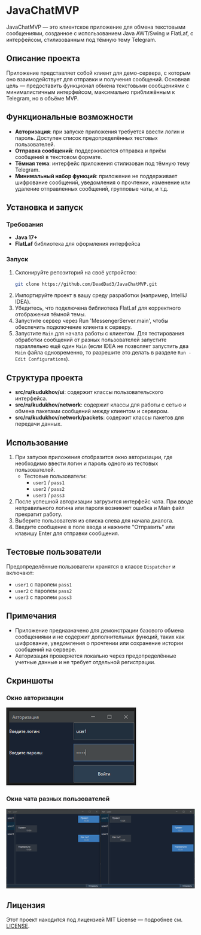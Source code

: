 # JavaChatMVP

JavaChatMVP — это клиентское приложение для обмена текстовыми сообщениями, созданное с использованием Java AWT/Swing и FlatLaf, с интерфейсом, стилизованным под тёмную тему Telegram.

## Описание проекта

Приложение представляет собой клиент для демо-сервера, с которым оно взаимодействует для отправки и получения сообщений. Основная цель — предоставить функционал обмена текстовыми сообщениями с минималистичным интерфейсом, максимально приближённым к Telegram, но в объёме MVP.

## Функциональные возможности

- **Авторизация**: при запуске приложения требуется ввести логин и пароль. Доступен список предопределённых тестовых пользователей.
- **Отправка сообщений**: поддерживается отправка и приём сообщений в текстовом формате.
- **Тёмная тема**: интерфейс приложения стилизован под тёмную тему Telegram.
- **Минимальный набор функций**: приложение не поддерживает шифрование сообщений, уведомления о прочтении, изменение или удаление отправленных сообщений, групповые чаты, и т.д.

## Установка и запуск

### Требования
- **Java 17+**
- **FlatLaf** библиотека для оформления интерфейса

### Запуск
1. Склонируйте репозиторий на своё устройство:
    ```bash
    git clone https://github.com/DeadDad3/JavaChatMVP.git
    ```
2. Импортируйте проект в вашу среду разработки (например, IntelliJ IDEA).
3. Убедитесь, что подключена библиотека FlatLaf для корректного отображения тёмной темы.
4. Запустите сервер  через Run 'MessengerServer.main', чтобы обеспечить подключение клиента к серверу.
5. Запустите `Main` для начала работы с клиентом. Для тестирования обработки сообщений от разных пользователей запустите параллельно ещё один `Main` (если IDEA не позволяет запустить два `Main` файла одновременно, то разрешите это делать в разделе `Run - Edit Configurations`).

## Структура проекта

- **src/ru/kudukhov/ui**: содержит классы пользовательского интерфейса.
- **src/ru/kudukhov/network**: содержит классы для работы с сетью и обмена пакетами сообщений между клиентом и сервером.
- **src/ru/kudukhov/network/packets**: содержит классы пакетов для передачи данных.

## Использование

1. При запуске приложения отобразится окно авторизации, где необходимо ввести логин и пароль одного из тестовых пользователей.
    - Тестовые пользователи:
        - `user1` / `pass1`
        - `user2` / `pass2`
        - `user3` / `pass3`
2. После успешной авторизации загрузится интерфейс чата. При вводе неправильного логина или пароля возникнет ошибка и Main файл прекратит работу.
3. Выберите пользователя из списка слева для начала диалога.
4. Введите сообщение в поле ввода и нажмите "Отправить" или клавишу Enter для отправки сообщения.

## Тестовые пользователи

Предопределённые пользователи хранятся в классе `Dispatcher` и включают:

- `user1` с паролем `pass1`
- `user2` с паролем `pass2`
- `user3` с паролем `pass3`

## Примечания

- Приложение предназначено для демонстрации базового обмена сообщениями и не содержит дополнительных функций, таких как шифрование, уведомления о прочтении или сохранение истории сообщений на сервере.
- Авторизация проверяется локально через предопределённые учетные данные и не требует отдельной регистрации.

## Скриншоты

### Окно авторизации
![Окно авторизации](images/auth.png)

### Окна чата разных пользователей
![Окна чата разных пользователей](images/chat.png)

## Лицензия

Этот проект находится под лицензией MIT License — подробнее см. [LICENSE](LICENSE).
